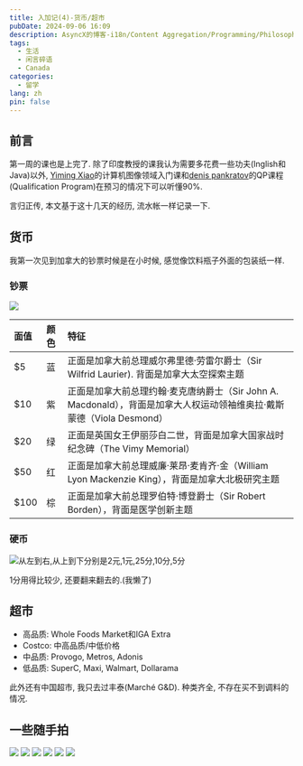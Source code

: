 ```yaml
---
title: 入加记(4)-货币/超市
pubDate: 2024-09-06 16:09
description: AsyncX的博客-i18n/Content Aggregation/Programming/Philosophy/Hobbies/i18n多语言/内容聚合/编程/哲学/爱好
tags:
  - 生活
  - 闲言碎语
  - Canada
categories:
  - 留学
lang: zh
pin: false
---
```

## 前言
第一周的课也是上完了. 除了印度教授的课我认为需要多花费一些功夫(Inglish和Java)以外, [Yiming Xiao](http://www.healthx-lab.ca/people.html)的计算机图像领域入门课和[denis pankratov](https://pankratov.ca/)的QP课程(Qualification Program)在预习的情况下可以听懂90%.

言归正传, 本文基于这十几天的经历, 流水帐一样记录一下.

## 货币
我第一次见到加拿大的钞票时候是在小时候, 感觉像饮料瓶子外面的包装纸一样.
### 钞票
![](https://r2.asyncx.top/2024/09/06/202409061657406.webp)

| 面值   | 颜色  | 特征                                                                            |
| :--- | :-- | :---------------------------------------------------------------------------- |
| $5   | 蓝   | 正面是加拿大前总理威尔弗里德·劳雷尔爵士（Sir Wilfrid Laurier). 背面是加拿大太空探索主题                       |
| $10  | 紫   | 正面是加拿大前总理约翰·麦克唐纳爵士（Sir John A. Macdonald），背面是加拿大人权运动领袖维奥拉·戴斯蒙德（Viola Desmond） |
| $20  | 绿   | 正面是英国女王伊丽莎白二世，背面是加拿大国家战时纪念碑（The Vimy Memorial）                                |
| $50  | 红   | 正面是加拿大前总理威廉·莱昂·麦肯齐·金（William Lyon Mackenzie King），背面是加拿大北极研究主题                |
| $100 | 棕   | 正面是加拿大前总理罗伯特·博登爵士（Sir Robert Borden），背面是医学创新主题                                |
### 硬币
![从左到右,从上到下分别是2元,1元,25分,10分,5分](https://r2.asyncx.top/2024/09/06/202409061649254.webp)

1分用得比较少, 还要翻来翻去的.(我懒了)

## 超市

- 高品质: Whole Foods Market和IGA Extra
- Costco: 中高品质/中低价格
- 中品质: Provogo, Metros, Adonis
- 低品质: SuperC, Maxi, Walmart, Dollarama

此外还有中国超市, 我只去过丰泰(Marché G&D). 种类齐全, 不存在买不到调料的情况.

## 一些随手拍
![](https://r2.asyncx.top/2024/09/06/202409061703210.webp)
![](https://r2.asyncx.top/2024/09/06/202409061703357.webp)
![](https://r2.asyncx.top/2024/09/06/202409061703257.webp)
![](https://r2.asyncx.top/2024/09/06/202409061703476.webp)
![](https://r2.asyncx.top/2024/09/06/202409061704336.webp)
![](https://r2.asyncx.top/2024/09/06/202409061704273.webp)
